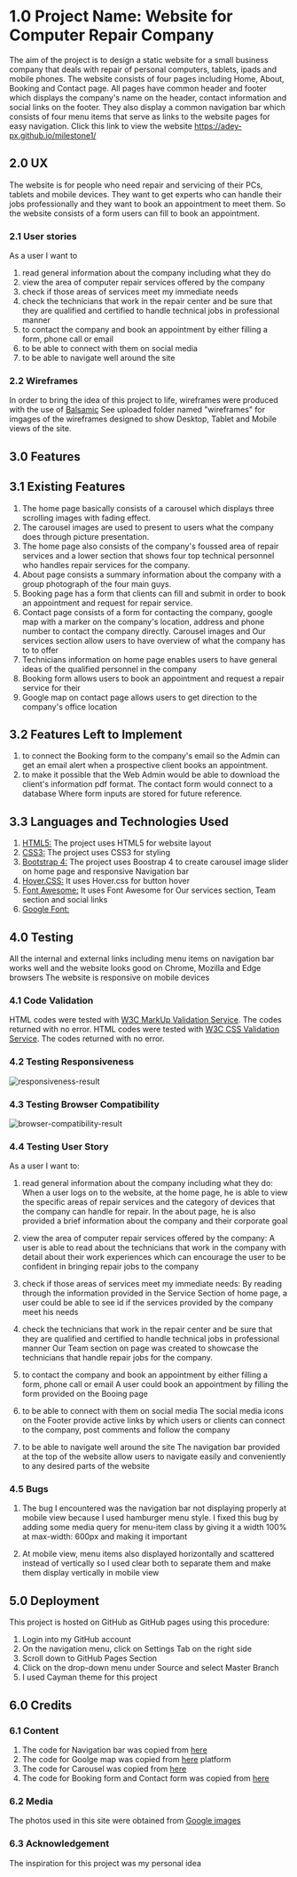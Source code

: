 # 1.0 Project Name: Website for Computer Repair Company
The aim of the project is to design a static website for a small business company that deals with repair of personal computers, 
tablets, ipads and mobile phones. The website consists of four pages including Home, About, Booking and Contact page. All pages 
have common header and footer which displays the company's name on the header, contact information and social links on the footer.
They also display a common navigation bar which consists of four menu items that serve as links to the website pages for easy navigation.
Click this link to view the website https://adey-px.github.io/milestone1/

## 2.0 UX
The website is for people who need repair and servicing of their PCs, tablets and mobile devices. They want to get experts who can handle their 
jobs professionally and they want to book an appointment to meet them. So the website consists of a form users can fill to book an appointment.

### 2.1 User stories
As a user I want to 
1. read general information about the company including what they do
2. view the area of computer repair services offered by the company
3. check if those areas of services meet my immediate needs
4. check the technicians that work in the repair center and be sure that they are 
   qualified and certified to handle technical jobs in professional manner
5. to contact the company and book an appointment by either filling a form, phone call or email
6. to be able to connect with them on social media
7. to be able to navigate well around the site 

### 2.2 Wireframes
In order to bring the idea of this project to life, wireframes were produced with the use of <a href="https://www.balsamiq.com/">Balsamic</a>
See uploaded folder named "wireframes" for imgages of the wireframes designed to show Desktop, Tablet and Mobile views of the site.

## 3.0 Features
## 3.1 Existing Features
1. The home page basically consists of a carousel which displays three scrolling images with fading effect. 
2. The carousel images are used to present to users what the company does through picture presentation. 
3. The home page also consists of the company's foussed area of repair services and a lower section that shows four top technical personnel who handles repair services for the company.
4. About page consists a summary information about the company with a group photograph of the four main guys. 
5. Booking page has a form that clients can fill and submit in order to book an appointment and request for repair service. 
6. Contact page consists of a form for contacting the company, google map with a marker on the company's location, address and phone number to contact the company directly.
Carousel images and Our services section allow users to have overview of what the company has to to offer
7. Technicians information on home page enables users to have general ideas of the qualified personnel in the company
8. Booking form allows users to book an appointment and request a repair service for their 
9. Google map on contact page allows users to get direction to the company's office location

## 3.2 Features Left to Implement
1. to connect the Booking form to the company's email so the Admin can get an email alert when a prospective client books 
an appointment. 
2. to make it possible that the Web Admin would be able to download the client's information pdf format. The contact form would connect to a database Where form inputs
are stored for future reference.

## 3.3 Languages and Technologies Used
1. <a href="https://en.wikipedia.org/wiki/HTML">HTML5:</a>
   The project uses HTML5 for website layout 
2. <a href="https://en.wikipedia.org/wiki/CSS">CSS3:</a>
   The project uses CSS3 for styling
3. <a href="https://getbootstrap.com/">Bootstrap 4:</a> 
   The project uses Boostrap 4 to create carousel image slider on home page and responsive Navigation bar 
4. <a href="https://ianlunn.github.io/Hover/">Hover.CSS:</a>
   It uses Hover.css for button hover
5. <a href="https://fontawesome.com/">Font Awesome:</a> 
   It uses Font Awesome for Our services section, Team section and social links
6. <a href="https://fonts.google.com/">Google Font:</a> 

## 4.0  Testing
All the internal and external links including menu items on navigation bar works well and the website looks good on Chrome, Mozilla and Edge browsers
The website is responsive on mobile devices 

### 4.1 Code Validation
HTML codes were tested with <a href="https://validator.w3.org/#validate_by_input" target="_blank">W3C MarkUp Validation Service</a>. The codes returned with no error.
HTML codes were tested with <a href="https://jigsaw.w3.org/css-validator/" target="_blank">W3C CSS Validation Service</a>. The codes returned with no error.

### 4.2 Testing Responsiveness 
<img src="readme-images/testing-responsiveness.png" alt="responsiveness-result">

### 4.3 Testing Browser Compatibility
<img src="readme-images/testing-browser-compatibility.png" alt="browser-compatibility-result"> 

### 4.4 Testing User Story 
As a user I want to: 
1. read general information about the company including what they do: 
When a user logs on to the website, at the home page, he is able to view the specific areas of repair services and the category of devices that the company can handle for repair. In the about page, he is also provided a brief information about the company and their corporate goal

2. view the area of computer repair services offered by the company:
A user is able to read about the technicians that work in the company with detail about their work experiences which can encourage the user to be confident in bringing repair jobs to the company

3. check if those areas of services meet my immediate needs:
By reading through the information provided in the Service Section of home page, a user could be able to see id if the services provided by the company meet his needs

4. check the technicians that work in the repair center and be sure that they are qualified and certified to handle technical jobs in professional manner
Our Team section on page was created to showcase the technicians that handle repair jobs for the company.  

5. to contact the company and book an appointment by either filling a form, phone call or email
A user could book an appointment by filling the form provided on the Booing page

6. to be able to connect with them on social media
The social media icons on the Footer provide active links by which users or clients can connect to the company, post comments and follow the company

7. to be able to navigate well around the site 
The navigation bar provided at the top of the website allow users to navigate easily and conveniently to any desired parts of the website

### 4.5 Bugs
1.	The bug I encountered was the navigation bar not displaying properly at mobile view 
because I used hamburger menu style. I fixed this bug by adding some media query for menu-item class by giving it a width 100% at
 max-width: 600px and making it important

2.	At mobile view, menu items also displayed horizontally and scattered instead of vertically so I 
used clear both to separate them and make them display vertically in mobile view

## 5.0 Deployment
This project is hosted on GitHub as GitHub pages using this procedure:

1.	Login into my GitHub account
2.	On the navigation menu, click on Settings Tab on the right side
3.	Scroll down to GitHub Pages Section
4.	Click on the drop-down menu under Source and select Master Branch
5.	I used Cayman theme for this project

## 6.0 Credits
### 6.1 Content
1. The code for Navigation bar was copied from  <a href="https://getbootstrap.com/docs/4.5/components/navbar/">here</a> 
2. The code for Goolge map was copied from  <a href="https://developers.google.com/maps/documentation/javascript/adding-a-google-map">here</a> platform 
3. The code for Carousel was copied from <a href="https://getbootstrap.com/docs/4.5/components/carousel/">here</a>  
4. The code for Booking form and Contact form was copied from <a href="https://getbootstrap.com/docs/4.5/components/forms/">here</a>  

### 6.2 Media
The photos used in this site were obtained from <a href="images.google.com">Google images</a>

### 6.3 Acknowledgement
The inspiration for this project was my personal idea
